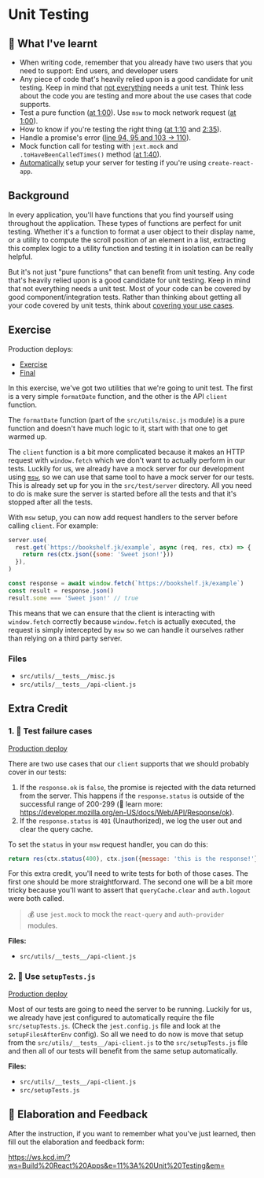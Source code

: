 # Unit Testing

## 📝 What I've learnt
- When writing code, remember that you already have two users that you need to support: End users, and developer users
- Any piece of code that's heavily relied upon is a good candidate for unit testing. Keep in mind that [not everything](https://kentcdodds.com/blog/how-to-know-what-to-test) needs a unit test. Think less about the code you are testing and more about the use cases that code supports.
- Test a pure function ([at 1:00](https://epicreact.dev/modules/build-an-epic-react-app/unit-testing-solution-01)). Use `msw` to mock network request ([at 1:00](https://epicreact.dev/modules/build-an-epic-react-app/unit-testing-solution-02)).
- How to know if you're testing the right thing ([at 1:10](https://epicreact.dev/modules/build-an-epic-react-app/unit-testing-solution-05) and [2:35](https://epicreact.dev/modules/build-an-epic-react-app/unit-testing-extra-credit-solution-01-01)). 
- Handle a promise's error ([line 94, 95 and 103 -> 110](https://github.com/HelpMe-Pls/bookshelf-forked/blob/8708050f3719709c56561621990a37adf7230173/src/utils/__tests__/api-client.exercise.js)). 
- Mock function call for testing with `jext.mock` and `.toHaveBeenCalledTimes()` method ([at 1:40](https://epicreact.dev/modules/build-an-epic-react-app/unit-testing-extra-credit-solution-01-01)).
- [Automatically](https://epicreact.dev/modules/build-an-epic-react-app/unit-testing-extra-credit-solution-02) setup your server for testing if you're using `create-react-app`.

## Background

In every application, you'll have functions that you find yourself using
throughout the application. These types of functions are perfect for unit
testing. Whether it's a function to format a user object to their display name,
or a utility to compute the scroll position of an element in a list, extracting
this complex logic to a utility function and testing it in isolation can be
really helpful.

But it's not just "pure functions" that can benefit from unit testing. Any code
that's heavily relied upon is a good candidate for unit testing. Keep in mind
that not everything needs a unit test. Most of your code can be covered by good
component/integration tests. Rather than thinking about getting all your code
covered by unit tests, think about
[covering your use cases](https://kentcdodds.com/blog/how-to-know-what-to-test).

## Exercise

Production deploys:

- [Exercise](https://exercises-11-unit-testing.bookshelf.lol/exercise)
- [Final](https://exercises-11-unit-testing.bookshelf.lol/)

In this exercise, we've got two utilities that we're going to unit test. The
first is a very simple `formatDate` function, and the other is the API `client`
function.

The `formatDate` function (part of the `src/utils/misc.js` module) is a pure
function and doesn't have much logic to it, start with that one to get warmed
up.

The `client` function is a bit more complicated because it makes an HTTP request
with `window.fetch` which we don't want to actually perform in our tests.
Luckily for us, we already have a mock server for our development using
[`msw`](https://github.com/mswjs/msw), so we can use that same tool to have a
mock server for our tests. This is already set up for you in the
`src/test/server` directory. All you need to do is make sure the server is
started before all the tests and that it's stopped after all the tests.

With `msw` setup, you can now add request handlers to the server before calling
`client`. For example:

```javascript
server.use(
  rest.get(`https://bookshelf.jk/example`, async (req, res, ctx) => {
    return res(ctx.json({some: 'Sweet json!'}))
  }),
)

const response = await window.fetch(`https://bookshelf.jk/example`)
const result = response.json()
result.some === 'Sweet json!' // true
```

This means that we can ensure that the client is interacting with `window.fetch`
correctly because `window.fetch` is actually executed, the request is simply
intercepted by `msw` so we can handle it ourselves rather than relying on a
third party server.

### Files

- `src/utils/__tests__/misc.js`
- `src/utils/__tests__/api-client.js`

## Extra Credit

### 1. 💯 Test failure cases

[Production deploy](https://exercises-11-unit-testing.bookshelf.lol/extra-1)

There are two use cases that our `client` supports that we should probably cover
in our tests:

1. If the `response.ok` is `false`, the promise is rejected with the data
   returned from the server. This happens if the `response.status` is outside of
   the successful range of 200-299 (📜 learn more:
   https://developer.mozilla.org/en-US/docs/Web/API/Response/ok).
2. If the `response.status` is `401` (Unauthorized), we log the user out and
   clear the query cache.

To set the `status` in your `msw` request handler, you can do this:

```javascript
return res(ctx.status(400), ctx.json({message: 'this is the response!'}))
```

For this extra credit, you'll need to write tests for both of those cases. The
first one should be more straightforward. The second one will be a bit more
tricky because you'll want to assert that `queryCache.clear` and `auth.logout`
were both called.

> 💰 use `jest.mock` to mock the `react-query` and `auth-provider` modules.

**Files:**

- `src/utils/__tests__/api-client.js`

### 2. 💯 Use `setupTests.js`

[Production deploy](https://exercises-11-unit-testing.bookshelf.lol/extra-2)

Most of our tests are going to need the server to be running. Luckily for us, we
already have jest configured to automatically require the file
`src/setupTests.js`. (Check the `jest.config.js` file and look at the
`setupFilesAfterEnv` config). So all we need to do now is move that setup from
the `src/utils/__tests__/api-client.js` to the `src/setupTests.js` file and then
all of our tests will benefit from the same setup automatically.

**Files:**

- `src/utils/__tests__/api-client.js`
- `src/setupTests.js`

## 🦉 Elaboration and Feedback

After the instruction, if you want to remember what you've just learned, then
fill out the elaboration and feedback form:

https://ws.kcd.im/?ws=Build%20React%20Apps&e=11%3A%20Unit%20Testing&em=
